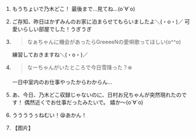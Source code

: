 1. もうちょいで乃木どこ！ 最後まで…見てね…(о´∀`о)

2. ご存知、昨日はかずみんのお家に泊まらせてもらいましたよ＼(・o・)／ 可愛いらしい部屋でした！うぎうぎ

3. > なぁちゃんに機会があったらGreeeeNの愛唄歌ってほしい(o^^o)

   練習しておきますね＼(・o・)／

4. > なーちゃんがいたところで今日雪降った？❄️

   一日中室内のお仕事やったからわからん…

5. あ、今日、乃木どこ収録じゃないのに、日村お兄ちゃんが突然現れたのです！ 偶然近くでお仕事だったみたいで。 嬉か～(о´∀`о)

6. ううううぅねむい！😪あかん！

7. 【图片】